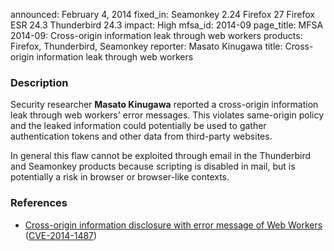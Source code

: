 announced: February 4, 2014
fixed_in: Seamonkey 2.24
          Firefox 27
          Firefox ESR 24.3
          Thunderbird 24.3
impact: High
mfsa_id: 2014-09
page_title: MFSA 2014-09: Cross-origin information leak through web workers
products: Firefox, Thunderbird, Seamonkey
reporter: Masato Kinugawa
title: Cross-origin information leak through web workers

<h3>Description</h3>

<p>Security researcher <strong>Masato Kinugawa</strong> reported a cross-origin
information leak through web workers' error messages. This violates same-origin
policy and the leaked information could potentially be used to gather
authentication tokens and other data from third-party websites. 
</p>

<p class="note">In general this flaw cannot be exploited through email in the
Thunderbird and Seamonkey products because scripting is disabled in mail, but is
potentially a risk in browser or browser-like contexts.</p>
<h3>References</h3>

<ul>
  <li><a href="https://bugzilla.mozilla.org/show_bug.cgi?id=947592">
       Cross-origin information disclosure with error message of Web Workers</a>
(<a href="http://cve.mitre.org/cgi-bin/cvename.cgi?name=CVE-2014-1487" class="ex-ref">CVE-2014-1487</a>)</li>
</ul>



